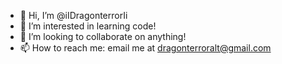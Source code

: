 - 👋 Hi, I’m @iIDragonterrorIi
- 👀 I’m interested in learning code!
- 💞️ I’m looking to collaborate on anything!
- 📫 How to reach me: email me at dragonterroralt@gmail.com
